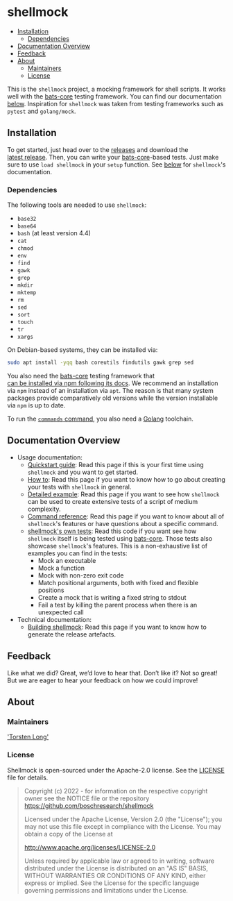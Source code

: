 <!---
  Copyright (c) 2022 - for information on the respective copyright owner
  see the NOTICE file or the repository
  https://github.com/boschresearch/shellmock

  Licensed under the Apache License, Version 2.0 (the "License"); you may not
  use this file except in compliance with the License. You may obtain a copy of
  the License at

    http://www.apache.org/licenses/LICENSE-2.0

  Unless required by applicable law or agreed to in writing, software
  distributed under the License is distributed on an "AS IS" BASIS, WITHOUT
  WARRANTIES OR CONDITIONS OF ANY KIND, either express or implied. See the
  License for the specific language governing permissions and limitations under
  the License.
-->

# shellmock <!-- omit in toc -->

- [Installation](#installation)
  - [Dependencies](#dependencies)
- [Documentation Overview](#documentation-overview)
- [Feedback](#feedback)
- [About](#about)
  - [Maintainers](#maintainers)
  - [License](#license)

This is the `shellmock` project, a mocking framework for shell scripts.
It works well with the [bats-core] testing framework.
You can find our documentation [below](#documentation-overview).
Inspiration for `shellmock` was taken from testing frameworks such as `pytest`
and `golang/mock`.

[bats-core]: https://bats-core.readthedocs.io/ "bats core website"

## Installation

To get started, just head over to the [releases] and download the
[latest release][latest-release].
Then, you can write your [bats-core]-based tests.
Just make sure to use `load shellmock` in your `setup` function.
See [below](#documentation-overview) for `shellmock`'s documentation.

### Dependencies

The following tools are needed to use `shellmock`:

- `base32`
- `base64`
- `bash` (at least version 4.4)
- `cat`
- `chmod`
- `env`
- `find`
- `gawk`
- `grep`
- `mkdir`
- `mktemp`
- `rm`
- `sed`
- `sort`
- `touch`
- `tr`
- `xargs`

On Debian-based systems, they can be installed via:

```bash
sudo apt install -yqq bash coreutils findutils gawk grep sed
```

You also need the [bats-core] testing framework that
[can be installed via npm following its docs][bats-npm-install].
We recommend an installation via `npm` instead of an installation via `apt`.
The reason is that many system packages provide comparatively old versions while
the version installable via `npm` is up to date.

To run the [`commands` command](./docs/usage.md#commands), you also need a
[Golang][golang] toolchain.

[bats-npm-install]: https://bats-core.readthedocs.io/en/stable/installation.html#any-os-npm
[golang]: https://go.dev/doc/install

## Documentation Overview

- Usage documentation:
  - [Quickstart guide](./docs/quickstart.md):
    Read this page if this is your first time using `shellmock` and you want to
    get started.
  - [How to](./docs/howto.md):
    Read this page if you want to know how to go about creating your tests with
    `shellmock` in general.
  - [Detailed example](./docs/example.md):
    Read this page if you want to see how `shellmock` can be used to create
    extensive tests of a script of medium complexity.
  - [Command reference](./docs/usage.md):
    Read this page if you want to know about all of `shellmock`'s features or
    have questions about a specific command.
  - [shellmock's own tests][shellmock-tests]:
    Read this code if you want see how `shellmock` itself is being tested using
    [bats-core].
    Those tests also showcase `shellmock`'s features.
    This is a non-exhaustive list of examples you can find in the tests:
    - Mock an executable
    - Mock a function
    - Mock with non-zero exit code
    - Match positional arguments, both with fixed and flexible positions
    - Create a mock that is writing a fixed string to stdout
    - Fail a test by killing the parent process when there is an unexpected call
- Technical documentation:
  - [Building shellmock](./docs/build.md):
    Read this page if you want to know how to generate the release artefacts.

[shellmock-tests]: ./tests/main.bats "shellmock tests"
[releases]: https://github.com/boschresearch/shellmock/releases "releases"
[latest-release]: https://github.com/boschresearch/shellmock/releases/latest "latest release"

## Feedback

Like what we did?
Great, we’d love to hear that.
Don’t like it?
Not so great!
But we are eager to hear your feedback on how we could improve!

## About

### Maintainers

['Torsten Long'](https://github.com/razziel89)

### License

Shellmock is open-sourced under the Apache-2.0 license.
See the [LICENSE](./LICENSE) file for details.

> Copyright (c) 2022 - for information on the respective copyright owner
> see the NOTICE file or the repository
> https://github.com/boschresearch/shellmock
>
> Licensed under the Apache License, Version 2.0 (the "License"); you may not
> use this file except in compliance with the License. You may obtain a copy of
> the License at
>
> http://www.apache.org/licenses/LICENSE-2.0
>
> Unless required by applicable law or agreed to in writing, software
> distributed under the License is distributed on an "AS IS" BASIS, WITHOUT
> WARRANTIES OR CONDITIONS OF ANY KIND, either express or implied. See the
> License for the specific language governing permissions and limitations under
> the License.

<!---
  Copyright (c) 2022 - for information on the respective copyright owner
  see the NOTICE file or the repository
  https://github.com/boschresearch/shellmock

  Licensed under the Apache License, Version 2.0 (the "License"); you may not
  use this file except in compliance with the License. You may obtain a copy of
  the License at

    http://www.apache.org/licenses/LICENSE-2.0

  Unless required by applicable law or agreed to in writing, software
  distributed under the License is distributed on an "AS IS" BASIS, WITHOUT
  WARRANTIES OR CONDITIONS OF ANY KIND, either express or implied. See the
  License for the specific language governing permissions and limitations under
  the License.
-->

